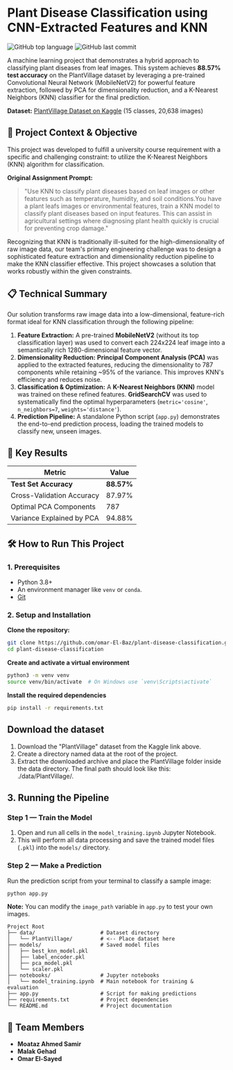 # Plant Disease Classification using CNN-Extracted Features and KNN

![GitHub top language](https://img.shields.io/github/languages/top/omar-El-Baz/plant-disease-classification?style=flat-square)
![GitHub last commit](https://img.shields.io/github/last-commit/omar-El-Baz/plant-disease-classification?style=flat-square)

A machine learning project that demonstrates a hybrid approach to classifying plant diseases from leaf images. This system achieves **88.57% test accuracy** on the PlantVillage dataset by leveraging a pre-trained Convolutional Neural Network (MobileNetV2) for powerful feature extraction, followed by PCA for dimensionality reduction, and a K-Nearest Neighbors (KNN) classifier for the final prediction.

**Dataset:** [PlantVillage Dataset on Kaggle](https://www.kaggle.com/datasets/emmarex/plantdisease) (15 classes, 20,638 images)

## 🎯 Project Context & Objective

This project was developed to fulfill a university course requirement with a specific and challenging constraint: to utilize the K-Nearest Neighbors (KNN) algorithm for classification.

**Original Assignment Prompt:**
> "Use KNN to classify plant diseases based on leaf images or other features such as
temperature, humidity, and soil conditions.You have a plant leafs images or
environmental features, train a KNN model to classify plant diseases based on
input features. This can assist in agricultural settings where diagnosing plant
health quickly is crucial for preventing crop damage."

Recognizing that KNN is traditionally ill-suited for the high-dimensionality of raw image data, our team's primary engineering challenge was to design a sophisticated feature extraction and dimensionality reduction pipeline to make the KNN classifier effective. This project showcases a solution that works robustly within the given constraints.

## 📋 Technical Summary

Our solution transforms raw image data into a low-dimensional, feature-rich format ideal for KNN classification through the following pipeline:

1.  **Feature Extraction:** A pre-trained **MobileNetV2** (without its top classification layer) was used to convert each 224x224 leaf image into a semantically rich 1280-dimensional feature vector.
2.  **Dimensionality Reduction:** **Principal Component Analysis (PCA)** was applied to the extracted features, reducing the dimensionality to 787 components while retaining ~95% of the variance. This improves KNN's efficiency and reduces noise.
3.  **Classification & Optimization:** A **K-Nearest Neighbors (KNN)** model was trained on these refined features. **GridSearchCV** was used to systematically find the optimal hyperparameters (`metric='cosine'`, `n_neighbors=7`, `weights='distance'`).
4.  **Prediction Pipeline:** A standalone Python script (`app.py`) demonstrates the end-to-end prediction process, loading the trained models to classify new, unseen images.

## 🚀 Key Results

| Metric                      | Value         |
| --------------------------- | ------------- |
| **Test Set Accuracy**       | **88.57%**    |
| Cross-Validation Accuracy   | 87.97%        |
| Optimal PCA Components      | 787           |
| Variance Explained by PCA   | 94.88%        |

## 🛠️ How to Run This Project

### 1. Prerequisites
- Python 3.8+
- An environment manager like `venv` or `conda`.
- [Git](https://git-scm.com/)

### 2. Setup and Installation

**Clone the repository:**
```bash
git clone https://github.com/omar-El-Baz/plant-disease-classification.git
cd plant-disease-classification
```

**Create and activate a virtual environment**
```bash
python3 -m venv venv
source venv/bin/activate  # On Windows use `venv\Scripts\activate`
```
**Install the required dependencies**
```bash
pip install -r requirements.txt
```

## Download the dataset
1. Download the "PlantVillage" dataset from the Kaggle link above.
2. Create a directory named data at the root of the project.
3. Extract the downloaded archive and place the PlantVillage folder inside the data directory. The final path should look like this: ./data/PlantVillage/.

## 3. Running the Pipeline

### Step 1 — Train the Model
1. Open and run all cells in the `model_training.ipynb` Jupyter Notebook.
2. This will perform all data processing and save the trained model files (`.pkl`) into the `models/` directory.

### Step 2 — Make a Prediction
Run the prediction script from your terminal to classify a sample image:
```bash
python app.py
```
**Note:** You can modify the `image_path` variable in `app.py` to test your own images.

```text
Project Root
├── data/                     # Dataset directory
│   └── PlantVillage/         # <-- Place dataset here
├── models/                   # Saved model files
│   ├── best_knn_model.pkl
│   ├── label_encoder.pkl
│   ├── pca_model.pkl
│   └── scaler.pkl
├── notebooks/                # Jupyter notebooks
│   └── model_training.ipynb  # Main notebook for training & evaluation
├── app.py                    # Script for making predictions
├── requirements.txt          # Project dependencies
└── README.md                 # Project documentation
```

## 👥 Team Members
- **Moataz Ahmed Samir**
- **Malak Gehad**
- **Omar El-Sayed**
